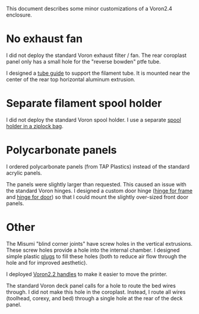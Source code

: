 This document describes some minor customizations of a Voron2.4
enclosure.

# No exhaust fan

I did not deploy the standard Voron exhaust filter / fan.  The rear
coroplast panel only has a small hole for the "reverse bowden" ptfe
tube.

I designed a [tube guide](tube_guide.stl) to support the filament
tube.  It is mounted near the center of the rear top horizontal
aluminum extrusion.

# Separate filament spool holder

I did not deploy the standard Voron spool holder.  I use a separate
[spool holder in a ziplock
bag](https://github.com/KevinOConnor/zipspool).

# Polycarbonate panels

I ordered polycarbonate panels (from TAP Plastics) instead of the
standard acrylic panels.

The panels were slightly larger than requested.  This caused an issue
with the standard Voron hinges.  I designed a custom door hinge
([hinge for frame](hinge_frame.stl) and [hinge for
door](hinge_door.stl)) so that I could mount the slightly over-sized
front door panels.

# Other

The Misumi "blind corner joints" have screw holes in the vertical
extrusions.  These screw holes provide a hole into the internal
chamber.  I designed simple plastic [plugs](screw-plug.stl) to fill
these holes (both to reduce air flow through the hole and for improved
aesthetic).

I deployed [Voron2.2
handles](https://github.com/VoronDesign/Voron-2/blob/Voron2.2/STLs/VORON2.2/Panel_Mounting/Handles_Panel_Rests_Misc/handle_3mm_x2_Rev1.stl)
to make it easier to move the printer.

The standard Voron deck panel calls for a hole to route the bed wires
through.  I did not make this hole in the coroplast.  Instead, I route
all wires (toolhead, corexy, and bed) through a single hole at the
rear of the deck panel.
